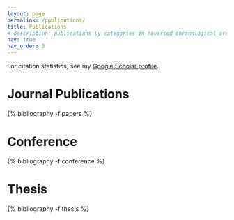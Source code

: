 ```yaml
---
layout: page
permalink: /publications/
title: Publications
# description: publications by categories in reversed chronological order. generated by jekyll-scholar.
nav: true
nav_order: 3
---
```


For citation statistics, see my [Google Scholar profile](https://scholar.google.ca/citations?user=cgFq9IYAAAAJ&hl=en).

<!-- _pages/publications.md -->

<!-- Bibsearch Feature -->

<!-- {% include bib_search.liquid %} -->

<div class="publications">

<h1>Journal Publications</h1>
{% bibliography -f papers %}

<h1>Conference</h1>
{% bibliography -f conference %}

<h1>Thesis</h1>
{% bibliography -f thesis %}

</div>

<!-- ## Peer-reviewed Articles

* **Goswami, S.**, & Hemmati A. (2025). Destabilization of leading-edge shear-layer behind wall-mounted long prisms. Journal of Fluid Mechanics. (In Print, September 2025)

* **Goswami, S.**, Nowruzi M. & Fang X. H. (2025). Assessing performance of dimensionality reduction methods in capturing flow field variations. Proceedings of Combustion Institute - Canadian Section Spring Technical Meeting, University of Calgary. ([Link](https://ora.ox.ac.uk/objects/uuid:09b534fc-86b1-4d41-a4e6-2dc5a1af5dcc/files/swp988n188))

* Baker S., **Goswami, S.**, Fang X. H., & Leach F (2025). Vector-based loss functions for turbulent flow field inpainting. 1st International Symposium on AI and Fluid Mechanics (AIFLUIDs).

* **Goswami, S.**, & Hemmati, A. (2025).  Influence of depth-ratio on turbulence transition in the wake of wall-mounted prisms. Journal of Fluid Mechanics. 1007:A9. ([Link](https://doi.org/10.1017/jfm.2024.1109))

* Shojaee A. S., **Goswami, S.**, Lange C., and Hemmati A. (2025). A Neural Network approach to improve Reynolds Averaged Navier-Stokes modeling of bluff body wakes. AIP Advances; 15 (2): 025018. ([Link](https://doi.org/10.1063/5.0251597))

* **Goswami, S.**, & Hemmati A. (2024). Impact of depth-ratio on shear-layer dynamics and wake interactions around wall-mounted prisms. Physics of Fluids, 36(11). ([Link](https://doi.org/10.1063/5.0234476))

* **Goswami, S.**, Hemmati A. (2024). Turbulence Transition in the Wake of Wall-Mounted Prisms. Thirteenth International Symposium on
Turbulence and Shear Flow Phenomena (TSFP13), Montréal, Canada.  ([Link](http://www.tsfp-conference.org/proceedings/2023/162.pdf))

* **Goswami, S.**, & Hemmati, A. (2023). Mean wake evolution behind low aspect-ratio wall-mounted finite prisms. International Journal of Heat and Fluid Flow, 104, 109237. ([Link](https://doi.org/10.1016/j.ijheatfluidflow.2023.109237))

* **Goswami, S.**, & Hemmati, A. (2022). Mechanisms of wake asymmetry and secondary structures behind low aspect-ratio wall-mounted prisms. Journal of Fluid Mechanics, 950, A31. ([Link](https://doi.org/10.1017/jfm.2022.824))

* Zargar, A., **Goswami, S.**, & Hemmati, A. (2022). On the wake of a large depth ratio wall-mounted prism at a normal incident angle. Journal of Wind Engineering and Industrial Aerodynamics, 230, 105168. ([Link](https://doi.org/10.1016/j.jweia.2022.105168))

* **Goswami, S.**, & Hemmati, A. (2021). Response of viscoelastic turbulent pipeflow past square bar roughness: the effect on mean flow. Computation, 9(8), 85. ([Link](https://doi.org/10.3390/computation9080085))

* **Goswami, S.**, & Hemmati, A. (2021). Evolution of turbulent pipe flow recovery over a square bar roughness element at a range of Reynolds numbers. Physics of Fluids, 33(3). ([Link](https://doi.org/10.1063/5.0037732))

* **Goswami, S.**, & Hemmati, A. (2020). Response of turbulent pipeflow to multiple square bar roughness elements at high Reynolds number. Physics of Fluids, 32(7). ([Link](https://doi.org/10.1063/5.0014832))

## Conference Invitations:

* **Goswami, S.** & Fang X. H. (2025). On the optimization routines for calibrating chemistry models for deflagration-to-detonation transition. International Conference on Numerical Combustion (ICNC 2025), Rome, Italy.

* **Goswami, S.**, Nowruzi M. & Fang X. H. (2025). Assessing performance of dimensionality reduction methods in capturing flow field variations. Proceedings of Combustion Institute - Canadian Section Spring Technical Meeting, University of Calgary, Alberta, Canada.

* **Goswami, S.**, Hemmati A. (2024). Turbulence Transition in the Wake of Wall-Mounted Prisms. Thirteenth International Symposium on Turbulence and Shear Flow Phenomena (TSFP13), Montréal, Canada.

* **Goswami, S.**, Hemmati A. (2023). The mechanism of unsteady wake transition behind large depth-ratio wall-mounted prisms. 76th Annual Meeting of the American Physics Society (APS) Division of Fluid Dynamics, Washington, DC, USA.

* **Goswami, S.**, Hemmati A. (2022). Mean wake transitions of wall mounted long prisms at low Reynolds numbers. 75th Annual Meeting of the American Physics Society (APS) Division of Fluid Dynamics, Indianapolis, IN, USA.

* **Goswami, S.**, Hemmati A. (2022). Secondary structures in the axisymmetric wake behind of low aspect-ratio wall-mounted prisms, 14th European Fluid Mechanics Conference, Athens, Greece.

* **Goswami, S.**, Hemmati, A. (2022). On the wake axisymmetry and secondary structures behind low aspect-ratio wall-mounted prisms. 2022 Canadian Society of Mechanical Engineering (CSME) International Congress, Edmonton, AB, Canada.

* **Goswami, S.**, Hemmati A. (2020). Recovery of viscoelastic turbulent pipeflow past square bar roughness. 73rd Annual Meeting of the American Physics Society (APS) Division of Fluid Dynamics, Chicago, IL, USA.

## Theses:

* **Goswami, S.** (2025). Wake transitions and interactions behind wall-mounted prisms, PhD Thesis, University of Alberta, Edmonton, AB. ([Link](https://ualberta.scholaris.ca/items/51c11521-97cb-45fb-8289-c188985f136f))

* **Goswami, S.** (2020). Response and Recovery of Turbulent Pipeflow Past Square Bar Roughness Elements, MSc Thesis, University of Alberta, Edmonton, AB.. ([Link](https://doi.org/10.7939/r3-hgax-3316)) -->

